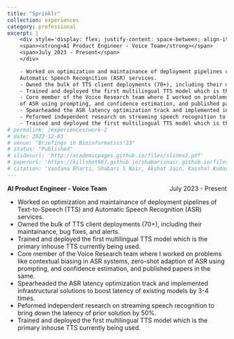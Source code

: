 ```yaml
---
title: "Sprinklr"
collection: experiences
category: professional
excerpt: |
    <div style='display: flex; justify-content: space-between; align-items: center;'>
    <span><strong>AI Product Engineer - Voice Team</strong></span>
    <span>July 2023 - Present</span>
    </div>

    - Worked on optimization and maintainance of deployment pipelines of Text-to-Speech (TTS) and
    Automatic Speech Recognition (ASR) services.
    - Owned the bulk of TTS client deployments (70+), including their maintainance, bug fixes, and alerts.
    - Trained and deployed the first multilingual TTS model which is the primary inhouse TTS currently being used.
    - Core member of the Voice Research team where I worked on problems like contextual biasing in ASR systems, zero-shot adaption
    of ASR using prompting, and confidence estimation, and published papers in the same.
    - Spearheaded the ASR latency optimization track and implemented infrastructural solutions to boost latency of existing models by 3-4 times.
    - Peformed independent research on streaming speech recognition to bring down the latency of prior solution by 50%.
    - Trained and deployed the first multilingual TTS model which is the primary inhouse TTS currently being used.
# permalink: /experiences/work-2
# date: 2022-12-03
# venue: "Briefings in Bioinformatics'23"
# status: "Published"
# slidesurl: 'http://academicpages.github.io/files/slides2.pdf'
# paperurl: 'https://killshot667.github.io/shabarisnair.github.io/files/concept.pdf'
# citation: 'Vandana Bharti, Shabari S Nair, Akshat Jain, Kaushal Kumar Shukla, Bhaskar Biswas'
---
```


<div style="display: flex; justify-content: space-between; align-items: center;">
  <span><strong>AI Product Engineer - Voice Team</strong></span>
  <span>July 2023 - Present</span>
</div>

- Worked on optimization and maintainance of deployment pipelines of Text-to-Speech (TTS) and
Automatic Speech Recognition (ASR) services.
- Owned the bulk of TTS client deployments (70+), including their maintainance, bug fixes, and alerts.
- Trained and deployed the first multilingual TTS model which is the primary inhouse TTS currently being used.
- Core member of the Voice Research team where I worked on problems like contextual biasing in ASR systems, zero-shot adaption
of ASR using prompting, and confidence estimation, and published papers in the same.
- Spearheaded the ASR latency optimization track and implemented infrastructural solutions to boost latency of existing models by 3-4 times.
- Peformed independent research on streaming speech recognition to bring down the latency of prior solution by 50%.
- Trained and deployed the first multilingual TTS model which is the primary inhouse TTS currently being used.